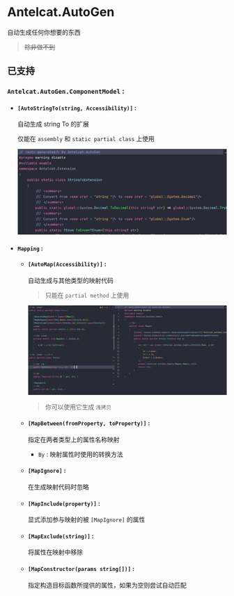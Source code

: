 # Antelcat.AutoGen

自动生成任何你想要的东西
> ~~除非做不到~~

## 已支持

### `Antelcat.AutoGen.ComponentModel` :  

+ #### `[AutoStringTo(string, Accessibility)]` :  

    自动生成 string To 的扩展

    仅能在 `assembly` 和 `static partial class` 上使用

    ![AutoStringTo](./docs/GenerateStringTo.png)

+ #### `Mapping` :  

  + #### `[AutoMap(Accessibility)]` :  

    自动生成与其他类型的映射代码

    > 只能在 `partial method` 上使用

    ![AutoMapTo](./docs/GenerateMap.png)

    > 你可以使用它生成 `浅拷贝`

  + #### `[MapBetween(fromProperty, toProperty)]` :  

    指定在两者类型上的属性名称映射

    + `By` : 映射属性时使用的转换方法

  + #### `[MapIgnore]` :  

    在生成映射代码时忽略

  + #### `[MapInclude(property)]` :  

    显式添加参与映射的被 `[MapIgnore]` 的属性

  + #### `[MapExclude(string)]` :  

    将属性在映射中移除

  + #### `[MapConstructor(params string[])]` :  

    指定构造目标函数所提供的属性，如果为空则尝试自动匹配
